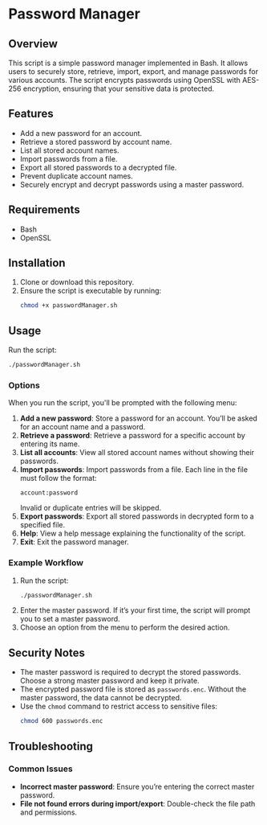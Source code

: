 # Password Manager

## Overview

This script is a simple password manager implemented in Bash. It allows users to securely store, retrieve, import, export, and manage passwords for various accounts. The script encrypts passwords using OpenSSL with AES-256 encryption, ensuring that your sensitive data is protected.

## Features

- Add a new password for an account.
- Retrieve a stored password by account name.
- List all stored account names.
- Import passwords from a file.
- Export all stored passwords to a decrypted file.
- Prevent duplicate account names.
- Securely encrypt and decrypt passwords using a master password.

## Requirements

- Bash
- OpenSSL

## Installation

1. Clone or download this repository.
2. Ensure the script is executable by running:
   ```bash
   chmod +x passwordManager.sh
   ```

## Usage

Run the script:

```bash
./passwordManager.sh
```

### Options

When you run the script, you'll be prompted with the following menu:

1. **Add a new password**: Store a password for an account. You’ll be asked for an account name and a password.
2. **Retrieve a password**: Retrieve a password for a specific account by entering its name.
3. **List all accounts**: View all stored account names without showing their passwords.
4. **Import passwords**: Import passwords from a file. Each line in the file must follow the format:
   ```
   account:password
   ```
   Invalid or duplicate entries will be skipped.
5. **Export passwords**: Export all stored passwords in decrypted form to a specified file.
6. **Help**: View a help message explaining the functionality of the script.
7. **Exit**: Exit the password manager.

### Example Workflow

1. Run the script:
   ```bash
   ./passwordManager.sh
   ```
2. Enter the master password. If it’s your first time, the script will prompt you to set a master password.
3. Choose an option from the menu to perform the desired action.

## Security Notes

- The master password is required to decrypt the stored passwords. Choose a strong master password and keep it private.
- The encrypted password file is stored as `passwords.enc`. Without the master password, the data cannot be decrypted.
- Use the `chmod` command to restrict access to sensitive files:
  ```bash
  chmod 600 passwords.enc
  ```

## Troubleshooting

### Common Issues

- **Incorrect master password**: Ensure you’re entering the correct master password.
- **File not found errors during import/export**: Double-check the file path and permissions.

